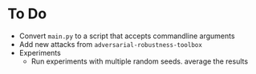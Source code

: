 # To Do

* Convert `main.py` to a script that accepts commandline arguments 
* Add new attacks from `adversarial-robustness-toolbox`
* Experiments 
  * Run experiments with multiple random seeds. average the results 